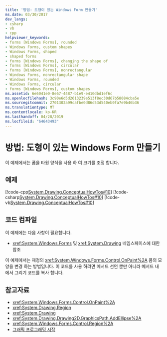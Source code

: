 ```yaml
---
title: '방법: 도형이 있는 Windows Form 만들기'
ms.date: 03/30/2017
dev_langs:
- csharp
- vb
- cpp
helpviewer_keywords:
- forms [Windows Forms], rounded
- Windows Forms, custom shapes
- Windows Forms, shaped
- shaped forms
- forms [Windows Forms], changing the shape of
- forms [Windows Forms], circular
- forms [Windows Forms], nonrectangular
- Windows Forms, nonrectangular shape
- Windows Forms, rounded
- Windows Forms, circular
- forms [Windows Forms], custom shapes
ms.assetid: 6e6041e0-8e67-4487-b1e9-e410dbd1ef6c
ms.openlocfilehash: 3c90e6d5d2613239e513f8ec30d67b58084cba5e
ms.sourcegitcommit: 2701302a99cafbe0d86d53d540eb0fa7e9b46b36
ms.translationtype: MT
ms.contentlocale: ko-KR
ms.lasthandoff: 04/28/2019
ms.locfileid: "64643493"
---
```

# <a name="how-to-create-a-shaped-windows-form"></a>방법: 도형이 있는 Windows Form 만들기
이 예제에서는 폼을 타원 양식을 사용 하 여 크기를 조정 합니다.  
  
## <a name="example"></a>예제  
 [!code-cpp[System.Drawing.ConceptualHowTos#10](~/samples/snippets/cpp/VS_Snippets_Winforms/System.Drawing.ConceptualHowTos/cpp/form1.cpp#10)]
 [!code-csharp[System.Drawing.ConceptualHowTos#10](~/samples/snippets/csharp/VS_Snippets_Winforms/System.Drawing.ConceptualHowTos/CS/form1.cs#10)]
 [!code-vb[System.Drawing.ConceptualHowTos#10](~/samples/snippets/visualbasic/VS_Snippets_Winforms/System.Drawing.ConceptualHowTos/VB/form1.vb#10)]  
  
## <a name="compiling-the-code"></a>코드 컴파일  
 이 예제에는 다음 사항이 필요합니다.  
  
- <xref:System.Windows.Forms> 및 <xref:System.Drawing> 네임스페이스에 대한 참조  
  
 이 예제에서는 재정의 <xref:System.Windows.Forms.Control.OnPaint%2A> 폼의 모양을 변경 하는 방법입니다. 이 코드를 사용 하려면 메서드 선언 뿐만 아니라 메서드 내에서 그리기 코드를 복사 합니다.  
  
## <a name="see-also"></a>참고자료

- <xref:System.Windows.Forms.Control.OnPaint%2A>
- <xref:System.Drawing.Region>
- <xref:System.Drawing>
- <xref:System.Drawing.Drawing2D.GraphicsPath.AddEllipse%2A>
- <xref:System.Windows.Forms.Control.Region%2A>
- [그래픽 프로그래밍 시작](getting-started-with-graphics-programming.md)
